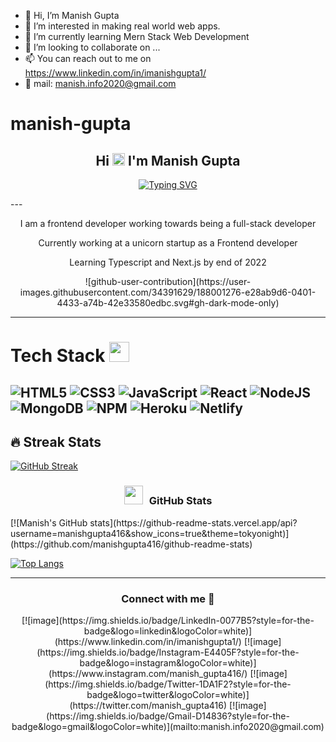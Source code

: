 - 👋 Hi, I’m Manish Gupta
- 👀 I’m interested in making real world web apps.
- 🌱 I’m currently learning Mern Stack Web Development
- 💞️ I’m looking to collaborate on ...
- 📫 You can reach out to me on https://www.linkedin.com/in/imanishgupta1/
- 📧  mail: manish.info2020@gmail.com

# manish-gupta
 <h2 align="center">
  Hi <img src="https://media.giphy.com/media/hvRJCLFzcasrR4ia7z/giphy.gif" width="20"> I'm Manish Gupta 
 
</h2>
<p align="center">
  <a  href="https://git.io/typing-svg"><img src="https://readme-typing-svg.herokuapp.com?font=Fira+Code&pause=1000&color=FF6347&width=435&lines=+I'm+Manish+Gupta;++Computer+Science+Student;+Frontend+Web+developer;Currently+Learning+React+Js" alt="Typing SVG" /></a>
</p>
---
<div align="center">
<p>I am a frontend developer working towards being a full-stack developer</p>
<p>Currently working at a unicorn startup as a Frontend developer</p>
<p>Learning Typescript and Next.js by end of 2022</p>
</div>
<div align="center">
  ![github-user-contribution](https://user-images.githubusercontent.com/34391629/188001276-e28ab9d6-0401-4433-a74b-42e33580edbc.svg#gh-dark-mode-only) </div>

  ---
# Tech Stack <img src = "https://media2.giphy.com/media/QssGEmpkyEOhBCb7e1/giphy.gif?cid=ecf05e47a0n3gi1bfqntqmob8g9aid1oyj2wr3ds3mg700bl&rid=giphy.gif" width = 32px> 
![HTML5](https://img.shields.io/badge/html5-%23E34F26.svg?style=for-the-badge&logo=html5&logoColor=white) ![CSS3](https://img.shields.io/badge/css3-%231572B6.svg?style=for-the-badge&logo=css3&logoColor=white) ![JavaScript](https://img.shields.io/badge/javascript-%23323330.svg?style=for-the-badge&logo=javascript&logoColor=%23F7DF1E) ![React](https://img.shields.io/badge/react-%232C8EBB.svg?style=for-the-badge&logo=React&logoColor=white)   ![NodeJS](https://img.shields.io/badge/node.js-6DA55F?style=for-the-badge&logo=node.js&logoColor=white)  ![MongoDB](https://img.shields.io/badge/MongoDB-%234ea94b.svg?style=for-the-badge&logo=mongodb&logoColor=white) ![NPM](https://img.shields.io/badge/NPM-%23000000.svg?style=for-the-badge&logo=npm&logoColor=white) 
  ![Heroku](https://img.shields.io/badge/heroku-%23430098.svg?style=for-the-badge&logo=heroku&logoColor=white) ![Netlify](https://img.shields.io/badge/netlify-%23000000.svg?style=for-the-badge&logo=netlify&logoColor=#00C7B7)  
---
## 🔥 Streak Stats

  [![GitHub Streak](https://github-readme-streak-stats.herokuapp.com?user=manishgupta416&theme=dark&border_radius=4.7&date_format=j%20M%5B%20Y%5D)](https://git.io/streak-stats) 

  <h3 align="center" > <img src="https://media.giphy.com/media/iY8CRBdQXODJSCERIr/giphy.gif" width="30" height="30" style="margin-right: 10px;">GitHub Stats  </h3>
[![Manish's GitHub stats](https://github-readme-stats.vercel.app/api?username=manishgupta416&show_icons=true&theme=tokyonight)](https://github.com/manishgupta416/github-readme-stats)

[![Top Langs](https://github-readme-stats.vercel.app/api/top-langs/?username=manishgupta416&hide=php&theme=tokyonight&langs_count=8&layout=compact)](https://github.com/anuraghazra/github-readme-stats)

---

<h3 align="center">Connect with me 🤝 </h3>
<div align="center">
[![image](https://img.shields.io/badge/LinkedIn-0077B5?style=for-the-badge&logo=linkedin&logoColor=white)](https://www.linkedin.com/in/imanishgupta1/)
[![image](https://img.shields.io/badge/Instagram-E4405F?style=for-the-badge&logo=instagram&logoColor=white)](https://www.instagram.com/manish_gupta416/)
[![image](https://img.shields.io/badge/Twitter-1DA1F2?style=for-the-badge&logo=twitter&logoColor=white)](https://twitter.com/manish_gupta416)
[![image](https://img.shields.io/badge/Gmail-D14836?style=for-the-badge&logo=gmail&logoColor=white)](mailto:manish.info2020@gmail.com)
  
</div>


<!---
manishgupta416/manishgupta416 is a ✨ special ✨ repository because its `README.md` (this file) appears on your GitHub profile.
You can click the Preview link to take a look at your changes.
--->
